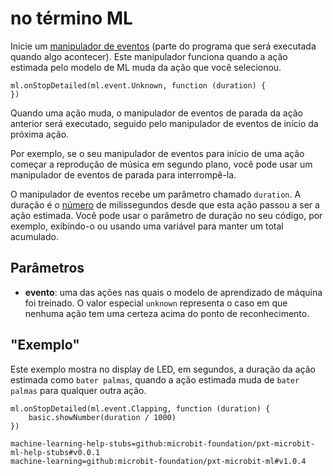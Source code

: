 # no término ML

Inicie um [manipulador de eventos](/reference/event-handler) (parte do programa que será executada quando algo acontecer). Este manipulador funciona quando a ação estimada pelo modelo de ML muda da ação que você selecionou.

```sig
ml.onStopDetailed(ml.event.Unknown, function (duration) {
})
```

Quando uma ação muda, o manipulador de eventos de parada da ação anterior será executado, seguido pelo manipulador de eventos de início da próxima ação.

Por exemplo, se o seu manipulador de eventos para início de uma ação começar a reprodução de música em segundo plano, você pode usar um manipulador de eventos de parada para interrompê-la.

O manipulador de eventos recebe um parâmetro chamado `duration`. A duração é o [número](/types/number) de milissegundos desde que esta ação passou a ser a ação estimada. Você pode usar o parâmetro de duração no seu código, por exemplo, exibindo-o ou usando uma variável para manter um total acumulado.

## Parâmetros

- **evento**: uma das ações nas quais o modelo de aprendizado de máquina foi treinado. O valor especial `unknown` representa o caso em que nenhuma ação tem uma certeza acima do ponto de reconhecimento.

## "Exemplo"

Este exemplo mostra no display de LED, em segundos, a duração da ação estimada como `bater palmas`, quando a ação estimada muda de `bater palmas` para qualquer outra ação.

```blocks
ml.onStopDetailed(ml.event.Clapping, function (duration) {
    basic.showNumber(duration / 1000)
})
```

```package
machine-learning-help-stubs=github:microbit-foundation/pxt-microbit-ml-help-stubs#v0.0.1
machine-learning=github:microbit-foundation/pxt-microbit-ml#v1.0.4
```
